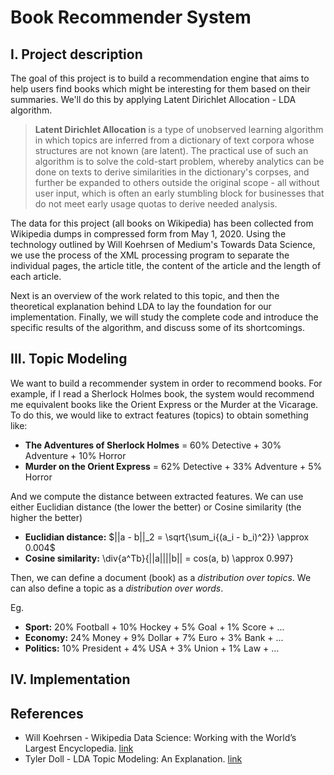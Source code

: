 # Book Recommender System

## I. Project description

The  goal of this project is to build a recommendation engine that aims to help users find books which might be interesting for them based on their summaries. We'll do this by applying Latent Dirichlet Allocation - LDA algorithm.

> **Latent Dirichlet Allocation** is a type of unobserved learning algorithm in which topics are inferred from a dictionary of text corpora whose structures are not known (are latent). The practical use of such an algorithm is to solve the cold-start problem, whereby analytics can be done on texts to derive similarities in the dictionary's corpses, and further be expanded to others outside the original scope - all without user input, which is often an early stumbling block for businesses that do not meet early usage quotas to derive needed analysis.

The data for this project (all books on Wikipedia) has been collected from Wikipedia dumps in compressed form from May 1, 2020. Using the technology outlined by Will Koehrsen of Medium's Towards Data Science, we use the process of the XML processing program to separate the individual pages, the article title, the content of the article and the length of each article.

Next is an overview of the work related to this topic, and then the theoretical explanation behind LDA to lay the foundation for our implementation. Finally, we will study the complete code and introduce the specific results of the algorithm, and discuss some of its shortcomings.

## III. Topic Modeling

We want to build a recommender system in order to recommend books. For example, if I read a Sherlock Holmes book, the system would recommend me equivalent books like the Orient Express or the Murder at the Vicarage. To do this, we would like to extract features (topics) to obtain something like:

- **The Adventures of Sherlock Holmes** = 60% Detective + 30% Adventure + 10% Horror
- **Murder on the Orient Express** = 62% Detective + 33% Adventure + 5% Horror

And we compute the distance between extracted features. We can use either Euclidian distance (the lower the better) or Cosine similarity (the higher the better)

- **Euclidian distance:** $||a - b||_2 = \sqrt{\sum_i{(a_i - b_i)^2}} \approx 0.004$
- **Cosine similarity:** \div{a^Tb}{||a||||b|| = cos(a, b) \approx 0.997}

Then, we can define a document (book) as a *distribution over topics*. We can also define a topic as a *distribution over words*.

Eg.
- **Sport:** 20% Football + 10% Hockey + 5% Goal + 1% Score + ...
- **Economy:** 24% Money + 9% Dollar + 7% Euro + 3% Bank + ...
- **Politics:** 10% President + 4% USA + 3% Union + 1% Law + ...

## IV. Implementation

## References
* Will Koehrsen - Wikipedia Data Science: Working with the World’s Largest Encyclopedia. [link](https://towardsdatascience.com/wikipedia-data-science-working-with-the-worlds-largest-encyclopedia-c08efbac5f5c)
* Tyler Doll - LDA Topic Modeling: An Explanation. [link](https://towardsdatascience.com/lda-topic-modeling-an-explanation-e184c90aadcd)
